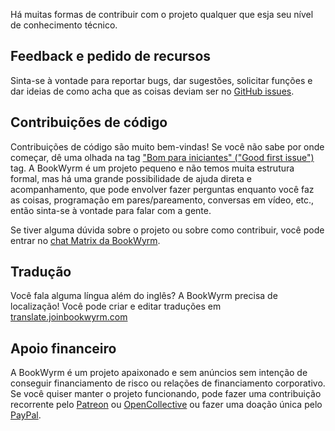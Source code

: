 Há muitas formas de contribuir com o projeto qualquer que esja seu nível de conhecimento técnico.

## Feedback e pedido de recursos
Sinta-se à vontade para reportar bugs, dar sugestões, solicitar funções e dar ideias de como acha que as coisas deviam ser no [GitHub issues](https://github.com/bookwyrm-social/bookwyrm/issues).

## Contribuições de código
Contribuições de código são muito bem-vindas! Se você não sabe por onde começar, dê uma olhada na tag ["Bom para iniciantes" ("Good first issue")](https://github.com/bookwyrm-social/bookwyrm/issues?q=is%3Aissue+is%3Aopen+label%3A%22good+first+issue%22) tag. A BookWyrm é um projeto pequeno e não temos muita estrutura formal, mas há uma grande possibilidade de ajuda direta e acompanhamento, que pode envolver fazer perguntas enquanto você faz as coisas, programação em pares/pareamento, conversas em vídeo, etc., então sinta-se à vontade para falar com a gente.

Se tiver alguma dúvida sobre o projeto ou sobre como contribuir, você pode entrar no [ chat Matrix da BookWyrm](https://app.element.io/#/room/#bookwyrm:matrix.org).

## Tradução
Você fala alguma língua além do inglês? A BookWyrm precisa de localização! Você pode criar e editar traduções em [translate.joinbookwyrm.com](http://translate.joinbookwyrm.com/)

## Apoio financeiro
A BookWyrm é um projeto apaixonado e sem anúncios sem intenção de conseguir financiamento de risco ou relações de financiamento corporativo. Se você quiser manter o projeto funcionando, pode fazer uma contribuição recorrente pelo [Patreon](https://www.patreon.com/bookwyrm) ou [OpenCollective](https://opencollective.com/bookwyrm) ou fazer uma doação única pelo [PayPal](https://paypal.me/oulipo).
